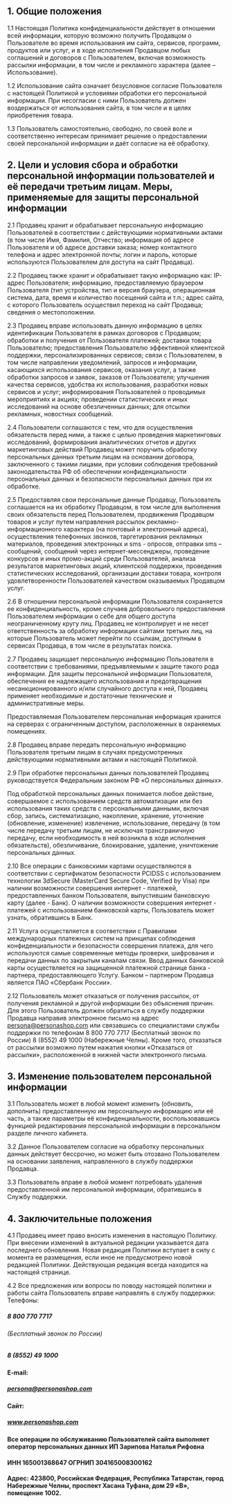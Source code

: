 ## 1. Общие положения

1.1 Настоящая Политика конфиденциальности действует в отношении всей информации, которую возможно получить Продавцом о Пользователе во время использования им сайта, сервисов, программ, продуктов или услуг, и в ходе исполнения Продавцом любых соглашений и договоров с Пользователем, включая возможность рассылки информации, в том числе и рекламного характера (далее – Использование).

1.2 Использование сайта означает безусловное согласие Пользователя с настоящей Политикой и условиями обработки его персональной информации. При несогласии с ними Пользователь должен воздержаться от использования сайта, в том числе и в целях приобретения товара.

1.3 Пользователь самостоятельно, свободно, по своей воле и соответственно интересам принимает решение о предоставлении своей персональной информации и даёт согласие на её обработку.

## 2. Цели и условия сбора и обработки персональной информации пользователей и её передачи третьим лицам. Меры, применяемые для защиты персональной информации

2.1 Продавец хранит и обрабатывает персональную информацию Пользователей в соответствии с действующими нормативными актами (в том числе Имя, Фамилия, Отчество; информация об адресе Пользователя и об адресе доставки заказа; номер контактного телефона и адрес электронной почты; логин и пароль, которые используются Пользователем для доступа на сайт Продавца).

2.2 Продавец также хранит и обрабатывает такую информацию как: IP-адрес Пользователя; информацию, предоставляемую браузером Пользователя (тип устройства, тип и версия браузера, операционная система, дата, время и количество посещений сайта и т.п.; адрес сайта, с которого Пользователь осуществил переход на сайт Продавца; сведения о местоположении.

2.3 Продавец вправе использовать данную информацию в целях идентификации Пользователя в рамках договоров с Продавцом; обработки и получения от Пользователя платежей; доставки товара Пользователю; предоставления Пользователю эффективной клиентской поддержки, персонализированных сервисов; связи с Пользователем, в том числе направлении уведомлений, запросов и информации, касающихся использования сервисов, оказания услуг, а также обработки запросов и заявок, заказов от Пользователя; улучшения качества сервисов, удобства их использования, разработки новых сервисов и услуг; информирования Пользователей о проводимых мероприятиях и акциях; проведении статистических и иных исследований на основе обезличенных данных; для отсылки рекламных, новостных сообщений.

2.4 Пользователи соглашаются с тем, что для осуществления обязательств перед ними, а также с целью проведения маркетинговых исследований, формирования аналитических отчетов и других маркетинговых действий Продавец может поручить обработку персональных данных третьим лицам на основании договора, заключенного с такими лицами, при условии соблюдения требований законодательства РФ об обеспечении конфиденциальности персональных данных и безопасности персональных данных при их обработке.

2.5 Предоставляя свои персональные данные Продавцу, Пользователь соглашается на их обработку Продавцом, в том числе для выполнения своих обязательств перед Пользователем, продвижения Продавцом товаров и услуг путем направления рассылок рекламно-информационного характера (на почтовый и электронный адреса), осуществления телефонных звонков, таргетирования рекламных материалов, проведения электронных и sms - опросов, отправки sms – сообщений, сообщений через интернет-мессенджеры, проведение конкурсов и иных промо-акций среди Пользователей, анализа результатов маркетинговых акций, клиентской поддержки, проведения статистических исследований, организации доставки товара, контроля удовлетворенности Пользователей качеством оказываемых Продавцом услуг.

2.6 В отношении персональной информации Пользователя сохраняется ее конфиденциальность, кроме случаев добровольного предоставления Пользователем информации о себе для общего доступа неограниченному кругу лиц. Продавец не контролирует и не несет ответственность за обработку информации сайтами третьих лиц, на которые Пользователь может перейти по ссылкам, доступным в сервисах Продавца, в том числе в результатах поиска.

2.7 Продавец защищает персональную информацию Пользователя в соответствии с требованиями, предъявляемыми к защите такого рода информации. Для защиты персональной информации Пользователя, обеспечения ее надлежащего использования и предотвращения несанкционированного и/или случайного доступа к ней, Продавец применяет необходимые и достаточные технические и административные меры.

Предоставляемая Пользователем персональная информация хранится на серверах с ограниченным доступом, расположенных в охраняемых помещениях.

2.8 Продавец вправе передать персональную информацию Пользователя третьим лицам в случаях предусмотренных действующими нормативными актами и настоящей Политикой.

2.9 При обработке персональных данных пользователей Продавец руководствуется Федеральным законом РФ «О персональных данных».

Под обработкой персональных данных понимается любое действие, совершаемое с использованием средств автоматизации или без использования таких средств с персональными данными, включая сбор, запись, систематизацию, накопление, хранение, уточнение (обновление, изменение) извлечение, использование, передачу (в том числе передачу третьим лицам, не исключая трансграничную передачу, если необходимость в ней возникла в ходе исполнения обязательств), обезличивание, блокирование, удаление, уничтожение персональных данных.

2.10 Все операции с банковскими картами осуществляются в соответствии с сертификатом безопасности PCIDSS c использованием технологии 3dSecure (MasterCard Secure Code, Verified by Visa) при наличии возможности совершения интернет - платежей, предоставленных банком Пользователя, выпустившим банковскую карту (далее - Банк). О наличии возможности совершения интернет - платежей с использованием банковской карты, Пользователь может узнать, обратившись в Банк.

2.11 Услуга осуществляется в соответствии с Правилами международных платежных систем на принципах соблюдения конфиденциальности и безопасности совершения платежа, для чего используются самые современные методы проверки, шифрования и передачи данных по закрытым каналам связи. Ввод данных банковской карты осуществляется на защищенной платежной странице банка - партнера, предоставляющего Услугу. Банком – партнером Продавца является ПАО «Сбербанк России».

2.12 Пользователь может отказаться от получения рассылок, от получения рекламной и другой информации без объяснения причин. Для этого Пользователь должен обратиться в службу поддержки Продавца направив электронное письмо на адрес persona@personashop.com или связавшись со специалистами службы поддержки по телефонам 8 800 770 7717 (Бесплатный звонок по России) 8 (8552) 49 1000 (Набережные Челны). Кроме того, отказаться от рассылки возможно путем нажатия кнопки «Отказаться от рассылки», расположенной в нижней части электронного письма.

## 3. Изменение пользователем персональной информации

3.1 Пользователь может в любой момент изменить (обновить, дополнить) предоставленную им персональную информацию или её часть, а также параметры её конфиденциальности, воспользовавшись функцией редактирования персональной информации в персональном разделе личного кабинета.

3.2 Данное Пользователем согласие на обработку персональных данных действует бессрочно, но может быть отозвано Пользователем на основании заявления, направленного в службу поддержки Продавца.

3.3 Пользователь вправе в любой момент потребовать удаления предоставленной им персональной информации, обратившись в Службу поддержки.

## 4. Заключительные положения

4.1 Продавец имеет право вносить изменения в настоящую Политику. При внесении изменений в актуальной редакции указывается дата последнего обновления. Новая редакция Политики вступает в силу с момента ее размещения, если иное не предусмотрено новой редакцией Политики. Действующая редакция всегда находится на настоящей странице.

4.2 Все предложения или вопросы по поводу настоящей политики и работы сайта Пользователь вправе направлять в службу поддержки:
Телефоны:

##### 8 800 770 7717

###### (Бесплатный звонок по России)

##### 8 (8552) 49 1000

#### E-mail:

##### persona@personashop.com

#### Сайт:

##### www.personashop.com

#### Все операции по обслуживанию Пользователей сайта выполняет оператор персональных данных ИП Зарипова Наталья Рифовна

#### ИНН 165001368647 ОГРНИП 304165008300162

#### Адрес: 423800, Российская Федерация, Республика Татарстан, город Набережные Челны, проспект Хасана Туфана, дом 29 «В», помещение 1002.
